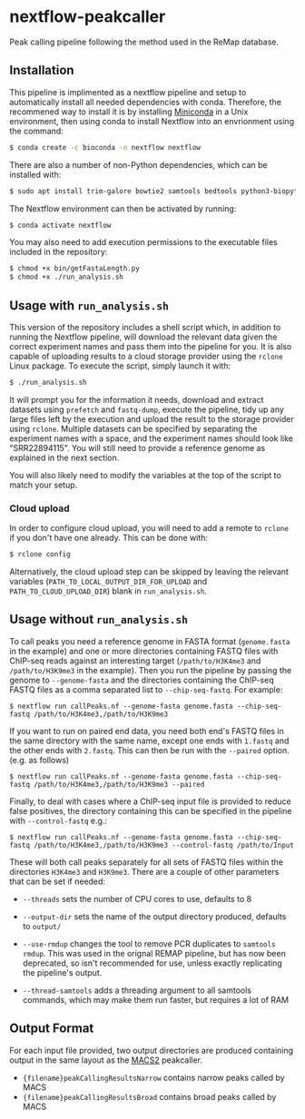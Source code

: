 # nextflow-peakcaller
Peak calling pipeline following the method used in the ReMap database.

## Installation

This pipeline is implimented as a nextflow pipeline and setup to automatically install
all needed dependencies with conda. Therefore, the recommened way to install it is by installing
[Miniconda](https://docs.conda.io/en/latest/miniconda.html) in a Unix
environment, then using conda to install Nextflow into an envrionment using the command:

```sh
$ conda create -c bioconda -n nextflow nextflow
```

There are also a number of non-Python dependencies, which can be installed with:

```sh
$ sudo apt install trim-galore bowtie2 samtools bedtools python3-biopython macs sra-toolkit rclone
```

The Nextflow environment can then be activated by running:

```sh
$ conda activate nextflow
```

You may also need to add execution permissions to the executable files included in the repository:

```sh
$ chmod +x bin/getFastaLength.py
$ chmod +x ./run_analysis.sh
```

## Usage with `run_analysis.sh`

This version of the repository includes a shell script which, in addition to running the Nextflow pipeline, will download the relevant data given the correct experiment names and pass them into the pipeline for you. It is also capable of uploading results to a cloud storage provider using the `rclone` Linux package. To execute the script, simply launch it with:

```sh
$ ./run_analysis.sh
```

It will prompt you for the information it needs, download and extract datasets using `prefetch` and `fastq-dump`, execute the pipeline, tidy up any large files left by the execution and upload the result to the storage provider using `rclone`. Multiple datasets can be specified by separating the experiment names with a space, and the experiment names should look like "SRR22894115". You will still need to provide a reference genome as explained in the next section.

You will also likely need to modify the variables at the top of the script to match your setup.

### Cloud upload

In order to configure cloud upload, you will need to add a remote to `rclone` if you don't have one already. This can be done with:

```sh
$ rclone config
```

Alternatively, the cloud upload step can be skipped by leaving the relevant variables (`PATH_TO_LOCAL_OUTPUT_DIR_FOR_UPLOAD` and `PATH_TO_CLOUD_UPLOAD_DIR`) blank in `run_analysis.sh`.

## Usage without `run_analysis.sh`

To call peaks you need a reference genome in FASTA format (`genome.fasta` in the example) and one or more directories containing FASTQ files with ChIP-seq reads 
against an interesting target (`/path/to/H3K4me3` and `/path/to/H3K9me3` in the example). Then you run the pipeline by passing the 
genome to `--genome-fasta` and the directories containing the ChIP-seq FASTQ files as a comma separated list to `--chip-seq-fastq`. For example:

```
$ nextflow run callPeaks.nf --genome-fasta genome.fasta --chip-seq-fastq /path/to/H3K4me3,/path/to/H3K9me3
```

If you want to run on paired end data, you need both end's FASTQ files in the same directory with the same name, except one ends with `1.fastq` and the other ends with `2.fastq`. This can then be run with the `--paired` option. (e.g. as follows)

```
$ nextflow run callPeaks.nf --genome-fasta genome.fasta --chip-seq-fastq /path/to/H3K4me3,/path/to/H3K9me3 --paired
```

Finally, to deal with cases where a ChIP-seq input file is provided to reduce false positives, the directory containing this can be specified in the pipeline with `--control-fastq` e.g.:

```
$ nextflow run callPeaks.nf --genome-fasta genome.fasta --chip-seq-fastq /path/to/H3K4me3,/path/to/H3K9me3 --control-fastq /path/to/Input
```

These will both call peaks separately for all sets of FASTQ files within the directories `H3K4me3` and `H3K9me3`. There are a couple of other parameters that can be set if needed:

- `--threads` sets the number of CPU cores to use, defaults to 8

- `--output-dir` sets the name of the output directory produced, defaults to `output/`

- `--use-rmdup` changes the tool to remove PCR duplicates to `samtools rmdup`. This was used in the orignal REMAP pipeline, but has now been deprecated, so isn't recommended for use, unless exactly replicating the pipeline's output.

- `--thread-samtools` adds a threading argument to all samtools commands, which may make them run faster, but requires a lot of RAM

## Output Format

For each input file provided, two output directories are produced containing output in the same layout as the [MACS2](https://github.com/macs3-project/MACS)
peakcaller. 

- `{filename}peakCallingResultsNarrow` contains narrow peaks called by MACS
- `{filename}peakCallingResultsBroad` contains broad peaks called by MACS
